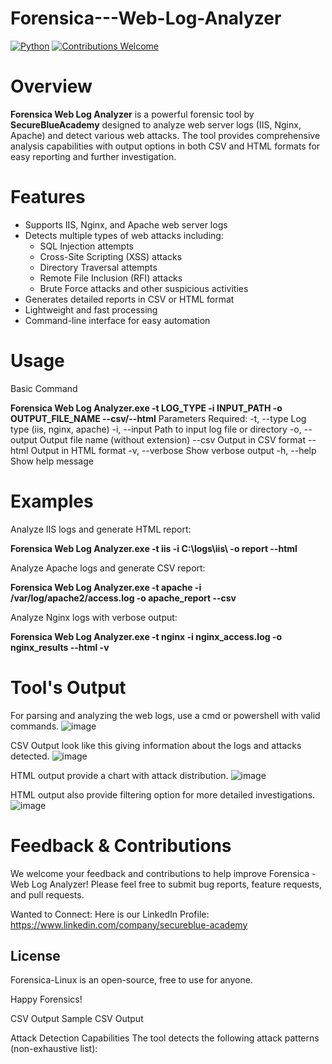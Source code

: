 # Forensica---Web-Log-Analyzer
[![Python](https://img.shields.io/badge/Python-3.11+-blue.svg)](https://www.python.org/) [![Contributions Welcome](https://img.shields.io/badge/contributions-welcome-brightgreen.svg)](https://github.com/YOUR_GITHUB_USERNAME/YOUR_REPO_NAME/blob/main/CONTRIBUTING.md)  

# Overview
**Forensica Web Log Analyzer** is a powerful forensic tool by **SecureBlueAcademy** designed to analyze web server logs (IIS, Nginx, Apache) and detect various web attacks. The tool provides comprehensive analysis capabilities with output options in both CSV and HTML formats for easy reporting and further investigation.

# Features
- Supports IIS, Nginx, and Apache web server logs
- Detects multiple types of web attacks including:
  - SQL Injection attempts
  - Cross-Site Scripting (XSS) attacks
  - Directory Traversal attempts
  - Remote File Inclusion (RFI) attacks
  - Brute Force attacks and other suspicious activities
- Generates detailed reports in CSV or HTML format
- Lightweight and fast processing
- Command-line interface for easy automation

# Usage
Basic Command

**Forensica Web Log Analyzer.exe -t LOG_TYPE -i INPUT_PATH -o OUTPUT_FILE_NAME --csv/--html**
Parameters Required:
-t, --type	Log type (iis, nginx, apache)
-i, --input	Path to input log file or directory
-o, --output	Output file name (without extension)
--csv	Output in CSV format
--html	Output in HTML format
-v, --verbose	Show verbose output
-h, --help	Show help message	

# Examples
Analyze IIS logs and generate HTML report:

**Forensica Web Log Analyzer.exe -t iis -i C:\logs\iis\ -o report --html**

Analyze Apache logs and generate CSV report:

**Forensica Web Log Analyzer.exe -t apache -i /var/log/apache2/access.log -o apache_report --csv**

Analyze Nginx logs with verbose output:

**Forensica Web Log Analyzer.exe -t nginx -i nginx_access.log -o nginx_results --html -v**

# Tool's Output
For parsing and analyzing the web logs, use a cmd or powershell with valid commands.
![image](https://github.com/user-attachments/assets/82f89882-76b9-447d-986a-5ab14335541b)

CSV Output look like this giving information about the logs and attacks detected.
![image](https://github.com/user-attachments/assets/e08c171c-3874-49cd-b0f5-6416ae43f3b6)

HTML output provide a chart with attack distribution.
![image](https://github.com/user-attachments/assets/6c9d3e59-cc2a-40a7-a2dd-8d4dfa03b4b5)

HTML output also provide filtering option for more detailed investigations.
![image](https://github.com/user-attachments/assets/f44b911e-5eae-4105-8e47-1b5ca8456ce9)

# Feedback & Contributions  

We welcome your feedback and contributions to help improve Forensica - Web Log Analyzer! Please feel free to submit bug reports, feature requests, and pull requests.  

Wanted to Connect: Here is our LinkedIn Profile: https://www.linkedin.com/company/secureblue-academy

## License  

Forensica-Linux is an open-source, free to use for anyone.

Happy Forensics!

CSV Output Sample
CSV Output

Attack Detection Capabilities
The tool detects the following attack patterns (non-exhaustive list):

